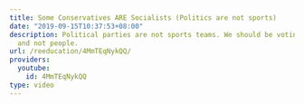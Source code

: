 ```yaml
---
title: Some Conservatives ARE Socialists (Politics are not sports)
date: "2019-09-15T10:37:53+08:00"
description: Political parties are not sports teams. We should be voting on policies
  and not people.
url: /reeducation/4MmTEqNykQQ/
providers:
  youtube:
    id: 4MmTEqNykQQ
type: video
---
```

